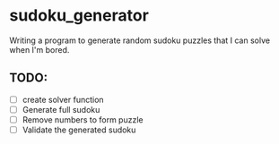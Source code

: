 # sudoku_generator
Writing a program to generate random sudoku puzzles that I can solve when I'm bored.
<br>

## TODO:
- [ ] create solver function
- [ ] Generate full sudoku
- [ ] Remove numbers to form puzzle
- [ ] Validate the generated sudoku